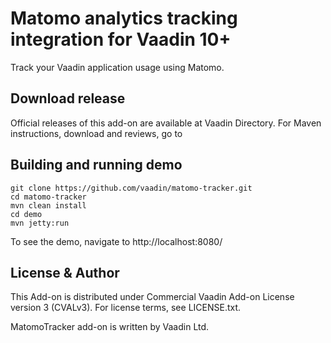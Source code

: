 # Matomo analytics tracking integration for Vaadin 10+

Track your Vaadin application usage using Matomo.

## Download release

Official releases of this add-on are available at Vaadin Directory. For Maven instructions, download and reviews, go to 

## Building and running demo

    git clone https://github.com/vaadin/matomo-tracker.git
    cd matomo-tracker
    mvn clean install
    cd demo
    mvn jetty:run

To see the demo, navigate to http://localhost:8080/


## License & Author

This Add-on is distributed under Commercial Vaadin Add-on License version 3 (CVALv3). For license terms, see LICENSE.txt.

MatomoTracker add-on is written by Vaadin Ltd.